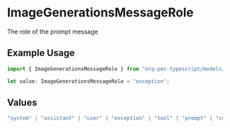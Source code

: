 # ImageGenerationsMessageRole

The role of the prompt message

## Example Usage

```typescript
import { ImageGenerationsMessageRole } from "orq-poc-typescript/models/operations";

let value: ImageGenerationsMessageRole = "exception";
```

## Values

```typescript
"system" | "assistant" | "user" | "exception" | "tool" | "prompt" | "correction" | "expected_output"
```